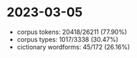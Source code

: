 # 2023-03-05
* corpus tokens: 20418/26211 (77.90%)
* corpus types: 1017/3338 (30.47%)
* cictionary wordforms: 45/172 (26.16%)